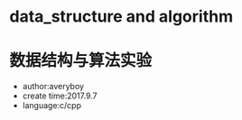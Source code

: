 data_structure and algorithm
=============
数据结构与算法实验
=============
- author:averyboy
- create time:2017.9.7
- language:c/cpp

